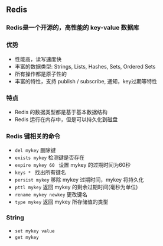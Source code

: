 ## Redis
### Redis是一个开源的，高性能的 key-value 数据库
### 优势
- 性能高，读写速度快
- 丰富的数据类型: Strings, Lists, Hashes, Sets, Ordered Sets
- 所有操作都是原子性的
- 丰富的特性，支持 publish / subscribe, 通知，key过期等特性
### 特点
- Redis 的数据类型都是基于基本数据结构
- Redis 运行在内存中，但是可以持久化到磁盘
### Redis 键相关的命令
- ```del mykey```  删除键
- ```exists mykey``` 检测键是否存在
- ```expire mykey 60 ``` 设置 mykey 的过期时间为60秒
- ```keys * ``` 找出所有键名
- ```persist mykey``` 移除 mykey 过期时间，mykey 将持久化
- ```pttl mykey``` 返回 mykey 的剩余过期时间(毫秒为单位)
- ```rename mykey newkey``` 更改键名
- ```type mykey``` 返回 mykey 所存储值的类型
### String
- ```set mykey value```
- ```get mykey```